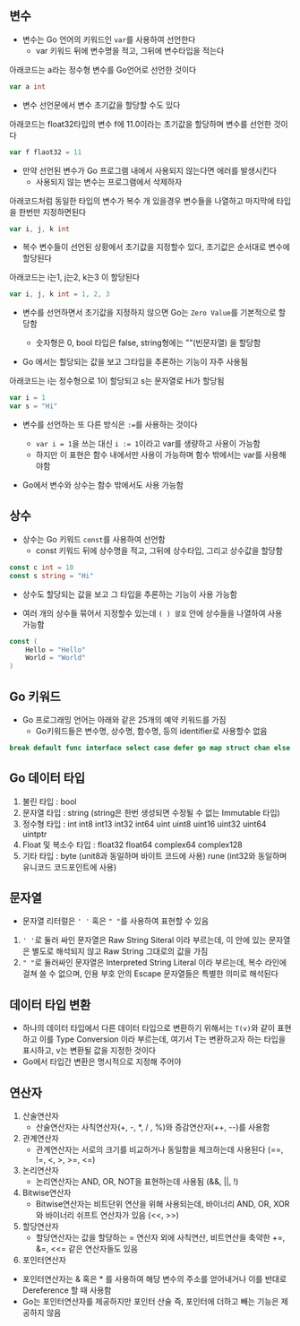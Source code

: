 ## 변수
* 변수는 Go 언어의 키워드인 ```var```를 사용하여 선언한다  
    * var 키워드 뒤에 변수명을 적고, 그뒤에 변수타입을 적는다

아래코드는 a라는 정수형 변수를 Go언어로 선언한 것이다
```Go
var a int
```
* 변수 선언문에서 변수 초기값을 할당할 수도 있다  

아래코드는 float32타입의 변수 f에 11.0이라는 초기값을 할당하며 변수를 선언한 것이다
```Go
var f flaot32 = 11
```

* 만약 선언된 변수가 Go 프로그램 내에서 사용되지 않는다면 에러를 발생시킨다
    * 사용되지 않는 변수는 프로그램에서 삭제하자

아래코드처럼 동일한 타입의 변수가 복수 개 있을경우 변수들을 나열하고 마지막에 타입을 한번만 지정하면된다
```Go
var i, j, k int
```

* 복수 변수들이 선언된 상황에서 초기값을 지정할수 있다, 초기값은 순서대로 변수에 할당된다

아래코드는 i는1, j는2, k는3 이 할당된다
```Go
var i, j, k int = 1, 2, 3
```

* 변수를 선언하면서 초기값을 지정하지 않으면 Go는 ```Zero Value```를 기본적으로 할당함
    * 숫자형은 0, bool 타입은 false, string형에는 ""(빈문자열) 을 할당함

* Go 에서는 할당되는 값을 보고 그타입을 추론하는 기능이 자주 사용됨

아래코드는 i는 정수형으로 1이 할당되고 s는 문자열로 Hi가 할당됨
```Go
var i = 1
var s = "Hi"
```

* 변수를 선언하는 또 다른 방식은 ```:=```를 사용하는 것이다
    * ```var i = 1```을 쓰는 대신 ```i := 1```이라고 var를 생량하고 사용이 가능함
    * 하지만 이 표현은 함수 내에서만 사용이 가능하며 함수 밖에서는 var를 사용해야함

* Go에서 변수와 상수는 함수 밖에서도 사용 가능함

## 상수
* 상수는 Go 키워드 ```const```를 사용하여 선언함
    * const 키워드 뒤에 상수명을 적고, 그뒤에 상수타입, 그리고 상수값을 할당함

```Go
const c int = 10
const s string = "Hi"
```

* 상수도 할당되는 값을 보고 그 타입을 추론하는 기능이 사용 가능함

* 여러 개의 상수들 묶어서 지정할수 있는데 ```( ) 괄호``` 안에 상수들을 나열하여 사용 가능함

```Go
const (
    Hello = "Hello"
    World = "World"
)
```

## Go 키워드
* Go 프로그래밍 언어는 아래와 같은 25개의 예약 키워드를 가짐
    * Go키워드들은 변수명, 상수명, 함수명, 등의 identifier로 사용할수 없음
```Go
break default func interface select case defer go map struct chan else goto package switch const fallthrough if range type continue for import return var
```

## Go 데이터 타입
1. 불린 타입 : bool
2. 문자열 타입 : string (string은 한번 생성되면 수정될 수 없는 Immutable 타입)
3. 정수형 타입 : int int8 int13 int32 int64 uint uint8 uint16 uint32 uint64 uintptr
4. Float 및 복소수 타입 : float32 float64 complex64 complex128
5. 기타 타입 : byte (unit8과 동일하며 바이트 코드에 사용) rune (int32와 동일하며 유니코드 코드포인트에 사용)

## 문자열
* 문자열 리터럴은 ```' '``` 혹은 ```" "```를 사용하여 표현할 수 있음
1. ```' '```로 둘러 싸인 문자열은 Raw String Siteral 이라 부르는데, 이 안에 있는 문자열은 별도로 해석되지 않고 Raw String 그대로의 값을 가짐
2. ```" "```로 둘러싸인 문자열은 Interpreted String Literal 이라 부르는데, 복수 라인에 걸쳐 쓸 수 없으며, 인용 부호 안의 Escape 문자열들은 특별한 의미로 해석된다

## 데이터 타입 변환
* 하나의 데이터 타입에서 다른 데이터 타입으로 변환하기 위해서는 ```T(v)```와 같이 표현하고 이를 Type Conversion 이라 부르는데, 여기서 T는 변환하고자 하는 타입을 표시하고, v는 변환될 값을 지정한 것이다
* Go에서 타입간 변환은 명시적으로 지정해 주어야 

## 연산자
1. 산술연산자
    * 산술연산자는 사칙연산자(+, -, *, / , %)와 증감연산자(++, --)를 사용함
2. 관계연산자
    * 관계연산자는 서로의 크기를 비교하거나 동일함을 체크하는데 사용된다 (==, !=, <, >, >=, <=)
3. 논리연산자
    * 논리연산자는 AND, OR, NOT을 표현하는데 사용됨 (&&, ||, !)
4. Bitwise연산자
    * Bitwise연산자는 비트단위 연산을 위해 사용되는데, 바이너리 AND, OR, XOR와 바이너리 쉬프트 연산자가 있음 (<<, >>)
5. 할당연산자
    * 할당연산자는 값을 할당하는 = 연산자 외에 사칙연산, 비트연산을 축약한 +=, &=, <<= 같은 연산자들도 있음
6. 포인터연산자
* 포인터연산자는 & 혹은 * 를 사용하여 해당 변수의 주소를 얻어내거나 이를 반대로 Dereference 할 때 사용함
* Go는 포인터연산자를 제공하지만 포인터 산술 즉, 포인터에 더하고 빼는 기능은 제공하지 않음